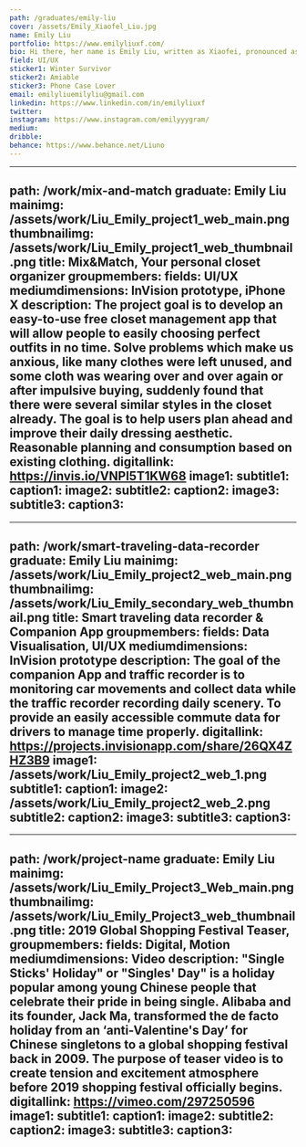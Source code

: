 ```yaml
---
path: /graduates/emily-liu
cover: /assets/Emily_Xiaofel_Liu.jpg
name: Emily Liu
portfolio: https://www.emilyliuxf.com/
bio: Hi there, her name is Emily Liu, written as Xiaofei, pronounced as Emily, born and raised in 34.3416° N, 108.9398° E, China. An ancient city where average winter temperature approximately 10℃ warmer than Toronto with a population four times more. She has zero siblings, one dog, two nearsighted eyes, three favourite lipstick brand, spent four lovely and frustrating years at YSDN, five used sketchbooks, uploaded six videos to her Vimeo account, stayed seven years in Canada, eight years until the end of her twenties, nine-digit student number, traveled more than ten countries, and downloaded hundreds of mobile apps in the history.
field: UI/UX
sticker1: Winter Survivor
sticker2: Amiable
sticker3: Phone Case Lover
email: emilyliuemilyliu@gmail.com
linkedin: https://www.linkedin.com/in/emilyliuxf
twitter:
instagram: https://www.instagram.com/emilyyygram/
medium:
dribble:
behance: https://www.behance.net/Liuno
---
```


---
path: /work/mix-and-match
graduate: Emily Liu
mainimg: /assets/work/Liu_Emily_project1_web_main.png
thumbnailimg: /assets/work/Liu_Emily_project1_web_thumbnail.png
title: Mix&Match, Your personal closet organizer
groupmembers:
fields: UI/UX
mediumdimensions: InVision prototype, iPhone X
description: The project goal is to develop an easy-to-use free closet management app that will allow people to easily choosing perfect outfits in no time. Solve problems which make us anxious, like many clothes were left unused, and some cloth was wearing over and over again or after impulsive buying, suddenly found that there were several similar styles in the closet already. The goal is to help users plan ahead and improve their daily dressing aesthetic. Reasonable planning and consumption based on existing clothing.
digitallink: https://invis.io/VNPI5T1KW68
image1:
subtitle1:
caption1:
image2:
subtitle2:
caption2:
image3:
subtitle3:
caption3:
---

---
path: /work/smart-traveling-data-recorder
graduate: Emily Liu
mainimg: /assets/work/Liu_Emily_project2_web_main.png
thumbnailimg: /assets/work/Liu_Emily_secondary_web_thumbnail.png
title: Smart traveling data recorder & Companion App
groupmembers:
fields: Data Visualisation, UI/UX
mediumdimensions: InVision prototype
description: The goal of the companion App and traffic recorder is to monitoring car movements and collect data while the traffic recorder recording daily scenery. To provide an easily accessible commute data for drivers to manage time properly.
digitallink: https://projects.invisionapp.com/share/26QX4ZHZ3B9
image1: /assets/work/Liu_Emily_project2_web_1.png
subtitle1:
caption1:
image2: /assets/work/Liu_Emily_project2_web_2.png
subtitle2:
caption2:
image3:
subtitle3:
caption3:
---

---
path: /work/project-name
graduate: Emily Liu
mainimg: /assets/work/Liu_Emily_Project3_Web_main.png
thumbnailimg: /assets/work/Liu_Emily_Project3_web_thumbnail.png
title: 2019 Global Shopping Festival Teaser, 
groupmembers:
fields: Digital, Motion
mediumdimensions: Video
description: "Single Sticks' Holiday" or "Singles' Day" is a holiday popular among young Chinese people that celebrate their pride in being single. Alibaba and its founder, Jack Ma, transformed the de facto holiday from an ‘anti-Valentine's Day’ for Chinese singletons to a global shopping festival back in 2009. The purpose of teaser video is to create tension and excitement atmosphere before 2019 shopping festival officially begins.
digitallink: https://vimeo.com/297250596
image1:
subtitle1:
caption1:
image2:
subtitle2:
caption2:
image3:
subtitle3:
caption3:
---
